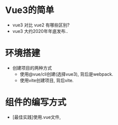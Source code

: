# Vue3的简单

- vue3 对比 vue2 有哪些区别?
- vue3 大约2020年年底发布..

# 环境搭建

- 创建项目的两种方式
  - 使用@vue/cli创建(选择vue3), 背后是webpack.
  - 使用vite创建项目, 背后vite.

# 组件的编写方式

- [最佳实践]使用.vue文件, <script setup>编写组件.
- [最佳实践]使用.jsx/.tsx文件, 使用defineComponent编写JXS语法的组件.
- 在vue3中, 可以正常支持 vue2的组件定义方式(不用setup)
- 使用.vue文件, 把 setup当作选项来使用, export default { setup, methods }
- 使用.vue文件, 使用 defineComponent() 来编写组件.
- 使用.js/.ts文件, 使用 h 函数来编写组件.

# 为什么要使用setup组合?

- 原因: vue3中新增的setup, 目的是为了解决vue2中"数据和业务逻辑不分离"的问题.
- vue3中使用setup是如何解决的呢?
  - 第1步: 用setup组合API替换vue2中的data/computed/watch/methods/...
  - 第2步: 把setup中相关联的功能封装成一个独立可维护的hooks.


# vue3组合API

- ref
  - 作用: 一般用于定义基本数据类型, String / Boolean / Number
  - 背后: ref 的背后,是使用 reactive 来实现的响应式.
  - 语法: const x = ref(100)
  - 访问: 在setup中使用 .value来访问.
- isRef
  - 作用: 检查值是否为一个 ref 对象.
  - 语法: const bol = isRef(x)
- unref
  - 作用: 用于返回一个值, 如果访问的ref变量,就返回其.value值, 如果不是ref变量,就直接返回.
  - 语法: const x = unref(y)
- customRef
  - 作用: 自定义ref对象, 把ref对象改写成get/set, 进一步可以为它们添加track/trigger.
  - 参考官网的示例.

- toRef
  - 作用: 把一个reactive对象中的某个属性变成ref变量.
  - 语法: const x = toRef(reactive(obj), 'key')  // x.value
- toRefs
  - 作用: 把一个reactive响应式对象变成ref变量.
  - 语法: const obj1 = toRefs(reactive(obj))
  - 应用: 在子组件中接收父组件传递过来的props时, 使用toRefs把它变成响应式.

- shallowRef
  - 作用: 对复杂层级的对象,只将其第一层变成ref响应. (性能优化)
  - 语法: const x = shallowRef({a:{b:{c:1}},d:2}) 只有a和d变化才会自动更新.
- triggerRef
  - 作用: 强制更新一个shallowRef对象的渲染.
  - 语法: triggerRef(shallowRef对象)

- reactive
  - 作用: 定义响应式变量, 一般用于定义引用数据类型. 如果是基本数据类型,建议使用ref来定义.
  - 语法: const arr = reactive([])

- readonly
  - 作用: 把一个对象,变成只读的.
  - 语法: const rs = reactive(ref对象|reactive对象|普通对象)
- isProxy
  - 作用: 判断一个变量是不是readonly或reactive的.
- isReactive
  - 作用: 判断一变量是不是reactive的.
- isReadonly
  - 作用: 判断一个变量是不是只读的.
- toRaw
  - 作用: 得到返回reactive变量或readonly变量的"原始对象".
  - 语法: const raw = toRaw(reactive变量)
  - 疑问: reactive(obj) 和 obj 之间是浅拷贝的关系 ?
- markRaw
  - 作用: 把一个普通对象标记成"永久原始", 从此将无法再变成proxy了.
  - 语法: const raw = markRaw({a,b})
- shallowReactive
  - 作用: 定义一个reactive变量,只对它的第一层进行Proxy, 所以只有第一层变化时视图才更新.
  - 语法: const obj = shallowReactive({a:{b:9}})
- shallowReadonly
  - 作用: 定义一个reactive变量,只有第一层是只读的.
  - 语法: const obj = shallowReadonly({a:{b:9}})

- watchEffect/watchPostEffect/watchSyncEffect
  - 作用: 相当于是react中的useEffect()
  - 语法: const stop = watchEffect(fn)
- computed
  - 作用: 对响应式变量进行缓存计算.
  - 语法: const c = computed(fn/{get,set})
- 生命周期的变化
  - 选项式的beforeCreate/created被setup替代了.
  - 选项式的beforeDestroy/destroyed换成了beforeUnmount/unmounted
  - 新增了两个选项式的生命周期renderTracked/renderTriggered,它们只在开发环境有用,仅用于调试.
  - 在使用setup组合时,不建议使用选项式的生命周期,建议使用 on* 系列hooks生命周期.
- provide/inject
  - 作用: 在组件树中自上而下地传递数据.
  - 语法: provide('key', value)
  - 语法: const value = inject('key', '默认值')
- getCurrentInstance
  - 作用: 在setup或生命周期中访问 app实例
  - 语法: const app = getCurrentInstance()

- Vue3.0开发的最佳实践:
  - 只使用setup, 不要再使用vue的选项了
  - 有必要封装hooks时,建议把功能封装成hooks,以便于代码的可维护性.
  - 能用vite就尽量使用vite, 能用ts就是尽量使用ts.

# vue-router(v4)

- 注意：在vue3环境中，必须要使用vue-router(v4)
- 创建router，使用createRouter()
- 指定路由模式，使用history属性：createWebHashHistory/createWebHistory()
- 路由注册，在mian.js中 app.use(router)
- 如果当前项目严格使用组合式API进行开发，必须使用useRoute、userRouter...
- <router-link>已经没有tag属性的，用custom和插槽实现自定义。
- <router-view>新增了"插槽"功能，极其强大，参见路由中的伪代码，它在实现keep-alive和transition动画将变得更简单，还可以Suspense实现Loading。
- 新增了几个组合API：useRoute/useRouter/useLink。
- 查询vue-router(v3)和vue-router(v4)的变化：https://next.router.vuejs.org/zh/guide/migration/index.html

# vuex(v4)

- 注意：在vue3环境中，必须要使用vuex(4)
- 使用vuex数据时，哪怕是在setup中，也要使用computed来访问状态管理中的数据，否则数据不响应。

# vue(v3)的UI组件库

- 在vue3环境中，一定找支持vue3的组件库。那些vue2的组件库是无法使用的。
- 以and-design-vue(v2)为例进行使用
  - cnpm i ant-design-vue@next -S
  - cnpm i vite-plugin-components -D
  - 在vite.config.js中配置组件的按需加载。
  - 在index.html引入ant-desing-vue的样式文件。
  - 在代码import {Button} from 'ant-design-vue'
  - app.use(Button)

# vue(v3)变更的若干细节

- v-for 和 ref 可以一起使用（自己封装方法手动收集v-for中的ref实例）。
- 使用 defineAsyncComponent 定义异步组件（但注意不能用在路由懒加载中）。
- $attrs 在v2中无法接收class和style，在v3是可以的。this.$attrs/useAttrs()/setupCtx.attrs。
- $children 已经被移除了。（这会带来哪些影响？）
- 自定义指令，使用 app.directive()，需要注意是在v3中它的钩子发生了若干的变化。
- data选项，只支持工厂函数的写法，不支持对象的写法了。
- 在v3中，自定义事件在子组件中要使用 emits选项、defineEmits() 来接收事件。在子组件中如何触发这些自定义事件呢？ctx.emit('事件') / this.$emit() / const emit = defineEmits()。
- 在v3中，$on/$off/$once都移除了，只保留了$emit。
- 在v3中，全局过滤器、filters选项都移除了。
- 在v3中，支持片段（碎片），在template中可以使用多个根节点。
- 在v2和v3中，都支持函数式组件，但语法有很多不同，慎用函数式组件。
- v2中的Vue构造函数，在v3中已经不能再使用了，所以Vue静态方法和静态属性都不能使用了。在v3中新增了一套实例方法来代替，比如app.use()等。
- globalProperties和provide都向vue组件注入数据，但官方推荐使用provide向下游的组件注入数据。
- 在v2中，Vue.nextTick()/this.$nextTick不支持构建工具的“摇树”功能，所以在v3中用 nextTick 这个组合API替代了。
- 在v3中，v-if/v-else/v-else-if无须再加key，即使在<transition>动画中也无须再加key了。
- 在v2中，使用Vue.config.keyCodes可以修改键盘码，但在v3中已经淘汰了。
- 在v3中，$listeners移除了，所以在v3中无法使用$listeners来调用父组件给的自定义事件了。
- 在v2中，根组件挂载DOM时，可以使用el、也可以使用$mount()。在v3中只能使用$mount()来挂载了，在v3中这种挂载是向<div id='root'></div>节点中追加innerHTML。
- 在v3中，propsData选项已经被淘汰了。
- 在v3中的props中无法访问this了，可以使用inject来访问父级节点传递过来的数据。
- 在v2中，有一个render选项（本质上是一个渲染函数，这个渲染函数的形参是 h 函数）。在v3中已经不能使用render选项，建议使用 h 这个组合API。（h相当于React.createElement）
- Suspense 还尚未正式发布，不建议使用。作用是给异步组件添加Loading交互的。
- <transition>的两个指令发生了变化，动画class名字发生了变化。
- 在v3中，在同一个元素或组件上，可以同时使用多个v-model，语法 <Form v-model:xx='' v-model:yy='' />，在Form子组件中使用 props接收xx、yy这个属性，使用emits:['update:xx', 'update:yy'] 来接收v-model的事件。自定义修饰符的语法参考如下：
```
<SyncChild v-model:xx.even='xx' v-model:yy.hehe='yy' />

export default {
  props: {
    xx: Number,
    xxModifiers: { default: () => ({}) },
    yy: String,
    yyModifiers: { default: () => ({}) }
  },
  emits: ['update:xx'],
  setup(props, ctx) {
    const handle = () => {
      // 触发update:xx访问，并回传数据给父组件中的v-model:xx
      const { odd } = props.xxModifiers
      const { xx } = props
      ctx.emit('update:xx', odd?xx+1:xx+2)
    }
    return { handle, ...toRefs(props) }
  }
}
```
- 同一节点上使用v-for和v-if时，在v2中不推荐这么用；在v3这种写法是允许的，但v-if的优秀级更高。
- 在v2中，静态属性和动态属性同时使用，不确定最终哪个起作用；在v3中可以确定的，谁在后面谁起作用。
- 在v3中，注意watch对数组的监听问题，一定要 deep:true。
- 在v3中新增了 <teleport>（穿梭框），这相当于ReactDOM.createPortal()，它的作用是把指定的组件渲染到任意父级作用域的其它DOM节点上。

# vue响应式原理

- vue2中使用Object.defineProperty来实现的。
- vue3中使用ES6新增的Proxy来实现的。
- 面试要求，要能说清楚响应式的工作流程（参见vue2中响应式原理图）
```
var data = { a: 1, b: 2 }
var vm = new Proxy(data, {
  get(target, key) {
    console.log(`你访问了${key}，它的值是`, target[key])
    return target[key]
  },
  set(target, key, newVal) {
    console.log(`你修改了${key}，它的新值是`, newVal)
    target[key] = newVal
  }
})
```

# 简单聊一聊vue3中虚拟DOM和Diff运算

- jquery 和 vue 区别：前者是基于DOM操作的库，后者是基于虚拟DOM的MVVM框架。
- vue是有DOM操作的，只不过这些DOM操作被“隐藏”起来了。
- vue为什么需要虚拟DOM？虚拟DOM本质上对真实DOM结构的一种描述，每次有数据变化时就生成新的虚拟DOM，vue用diff运算来找出两个虚拟DOM之间的最小差异，然后再通过Watcher来更新视图。之所以有虚拟DOM的存在的意义，目的是“屏蔽”掉用户自己“滥”操作DOM，这不就是一种性能的提升，尤其对数据驱动的应用程序。

- vue2.0中的虚拟DOM是如何生成的？（逐层递归，最终生成一个JSON数据）
```
<div class='box'>
  <h1>线上课很开心</h1>
  <h1 v-text='some'></h1>
</div>
```
```
var vm = {
  tagName: 'div',
  props: {
    class: 'box'
  },
  children: [
    {
      tagName: 'h1',
      props: null,
      children: [
        { tagName: 'text', text: '线上课很开心' }
      ]
    },
    {
      tagName: 'h1',
      props: null,
      children: [
        { tagName: 'text', text: '玩游戏', patchFlag: 1, content: ctx.some }
      ]
    }
  ]
}
```
- 当some发生变化，some对应的set方法就要执行，要生成新的虚拟DOM（重新生成）
- 如何理解这个“新的虚拟DOM”呢？大约可以这么理，和第一次生成虚拟DOM是一样的。
- diff(旧vm，新vm) => 所有变化的最小节点（集合） => 进一步更新DOM
- 总结：vue2中生成虚拟DOM，没有考虑那些静态的节点；vue2.0在做diff运算时，同级比较，逐层递归，对那些“没有变化的静态节点”也做了比较。

- 那么vue3在生成虚拟DOM和diff运算时，有怎样的优化策略呢？
- 1、第一次生成虚拟DOM时，给静态节点添加标记并将其缓存起来。以后当data发生变化、再次生成虚拟DOM时，静态节点不再重新创建虚拟DOM，而是直接使用缓存中“静态节点”所对应的虚拟DOM。
- 2、在vue3中，事件节点上的事件（v-on），也会缓存起来，目的是避免事件的重新声明和重新绑定。
- 3、在做diff运算时，同级比较，逐层递归。但是比较时，如果这个节点是静态的，就直接忽略掉。

# 面试题：为什么vue3比vue2的性能更好？

- vue3使用了Proxy实现响应式，Proxy比Object.defineProperty的效率更高。
- vue3中生成虚拟DOM会添加PatchFlag标记，并且会把静态节点和事件都缓存起来，避免再次生成虚拟DOM时重新生成静态节点的Vnode。
- vue3使用效率更高的diff运算规则，在vue3中diff(patch方法)在同级比较时不再考虑静态节点了，这大大地提升diff的效率。

- 参考文献：https://zhuanlan.zhihu.com/p/150732926


# 聊一聊

- 理念：vite真的很特点
- 学习资源：vite中文网 https://cn.vitejs.dev/guide/

- 为什么需要vite?
  - webpack作用是把项目模块，打包一个bundle（多个chunk）兼容支持浏览。webpack启动项目时，无论什么模块都打包。webpack对大项目不友好，启动速度慢，热更新也慢。
  - vite的优势，在构建本地开发服务器时速度非常好，热更新也快。

- vite和webpack的简单对比
  - 在vite眼中，一种是依赖（第三方包），一种是源码（你的代码），依赖和源码是分开的。在webpack眼中，一切皆模块，无论是依赖还是源码，都需要使用babel-loader进行加载处理。
  - vite是基于“浏览器已经普遍支持了ES Module语法”这一特性，所以vite在构建本地服务时，不对各种模块进行打包；webpack完全没有考虑浏览器的新特性，只要是模块，都一律使用各种loader进行处理，比如把ES6语法编译成ES5。
  - vite在启动本地服务，它不考虑编译的问题，它只考虑模块之间的依赖关系；当在浏览器中访问指定的页面时，浏览器才开始按需加载当前页面所需要的各种依赖，并且还会借助于浏览器的缓存功能把对应的资源缓存起来。 webpack在运行本地服务时，要对所有依赖和源码都编译，无论当前页面中有没有用到它，所以webpack特点是“先编译再运行”，所以页面越多、运行速度就越慢。
  - vite默认支持TS，但vite对TS代码不做校验了，把类型校验这个事儿交给IDE编辑器插件来负责；vite只负责把TS模块编译成JavaScript模块。webpack默认不支持TS，我们构建webpack的TS项目时，要自己安装typescript运行时，这个tsc会对TS代码校验和编译，既然要校验，所以启动项目时，就会比较慢。（以后做vite/webpack项目，都建议使用vscoode能够友好地校验TS类型）。
